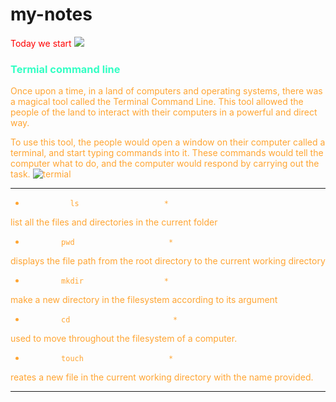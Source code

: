 # my-notes
<font color="red">Today we start<font>
<img src="https://i.gifer.com/D4a.gif" />
<font color="33FFC4" />
### Termial command line
<font color="FFA533" />
Once upon a time, in a land of computers and operating systems, there was a magical tool called the Terminal Command Line. This tool allowed the people of the land to interact with their computers in a powerful and direct way.

To use this tool, the people would open a window on their computer called a terminal, and start typing commands into it. These commands would tell the computer what to do, and the computer would respond by carrying out the task.
![termial](https://w7.pngwing.com/pngs/247/392/png-transparent-computer-terminal-gnome-terminal-computer-icons-terminal-emulator-gnome-template-electronics-cartoon.png)

* * * * * * * * * * * * * * * * * * *
*               ls                   *
 list all the files and directories in the current folder      
*             pwd                     *
displays the file path from the root directory to the current working directory
*             mkdir                  *
make a new directory in the filesystem according to its argument
*             cd                       *
used to move throughout the filesystem of a computer. 
*             touch                   *
reates a new file in the current working directory with the name provided.
* * * * * * * * * * * * * * * * * * *

